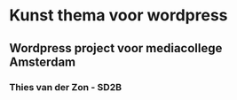 # Kunst thema voor wordpress

## Wordpress project voor mediacollege Amsterdam

### Thies van der Zon - SD2B